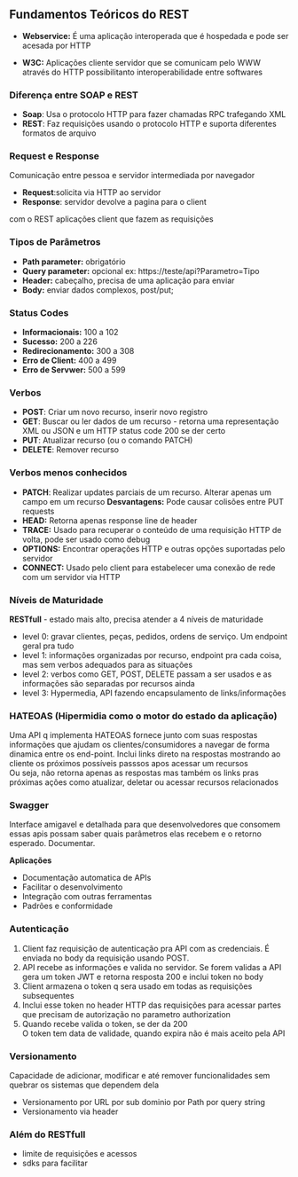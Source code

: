 

## Fundamentos Teóricos do REST
- **Webservice:** É uma aplicação interoperada que é hospedada e pode ser acesada por HTTP

- **W3C:** Aplicações cliente servidor que se comunicam pelo WWW através do HTTP possibilitanto interoperabilidade entre softwares

### Diferença entre SOAP e REST

- **Soap**: Usa o protocolo HTTP para fazer chamadas RPC trafegando XML
- **REST**: Faz requisições usando o protocolo HTTP e suporta diferentes formatos de arquivo

### Request e Response
Comunicação entre pessoa e servidor intermediada por navegador
- **Request**:solicita via HTTP ao servidor
- **Response**: servidor devolve a pagina para o client

com o REST aplicações client que fazem as requisições

### Tipos de Parâmetros
- **Path parameter:** obrigatório   
- **Query parameter:** opcional
ex: https://teste/api?Parametro=Tipo  
- **Header:** cabeçalho, precisa de uma aplicação para enviar  
- **Body:** enviar dados complexos, post/put;

### Status Codes
- **Informacionais:** 100 a 102
- **Sucesso:** 200 a 226
- **Redirecionamento:** 300 a 308
- **Erro de Client:** 400 a 499
- **Erro de Servwer:** 500 a 599

### Verbos
- **POST**: Criar um novo recurso, inserir novo registro
- **GET**: Buscar ou ler dados de um recurso - retorna uma representação XML ou JSON e um HTTP status code 200 se der certo 
- **PUT**: Atualizar recurso (ou o comando PATCH)
- **DELETE**: Remover recurso

### Verbos menos conhecidos
- **PATCH**: Realizar updates parciais de um recurso. Alterar apenas um campo em um recurso **Desvantagens:** Pode causar colisões entre PUT requests
- **HEAD:** Retorna apenas response line de header
- **TRACE:** Usado para recuperar  o conteúdo de uma requisição HTTP de volta, pode ser usado como debug
- **OPTIONS:** Encontrar operações HTTP e outras opções suportadas pelo servidor
- **CONNECT:** Usado pelo client para estabelecer uma conexão de rede com um servidor via HTTP

### Níveis de Maturidade
**RESTfull** - estado mais alto, precisa atender a 4 níveis de maturidade

- level 0: gravar clientes, peças, pedidos, ordens de serviço. Um endpoint geral pra tudo
- level 1: informações organizadas por recurso, endpoint pra cada coisa, mas sem verbos adequados para as situações
- level 2: verbos como GET, POST, DELETE passam a ser usados e as informações são separadas por recursos ainda
- level 3: Hypermedia, API fazendo encapsulamento de links/informações

### HATEOAS (Hipermidia como o motor do estado da aplicação)
Uma API q implementa HATEOAS fornece junto com suas respostas informações que ajudam os clientes/consumidores a navegar de forma dinamica entre os end-point. Inclui links direto na respostas mostrando ao cliente os próximos possíveis passsos apos acessar um recursos\
Ou seja, não retorna apenas as respostas mas também os links pras próximas ações como atualizar, deletar ou acessar recursos relacionados

### Swagger
Interface amigavel e detalhada para que desenvolvedores que consomem essas apis possam saber quais parâmetros elas recebem e o retorno esperado. Documentar.

**Aplicações**
- Documentação automatica de APIs
- Facilitar o desenvolvimento
- Integração com outras ferramentas
- Padrões e conformidade

### Autenticação
1. Client faz requisição de autenticação pra API com as credenciais. É enviada no body da requisição usando POST.
2. API recebe as informações e valida no servidor. Se forem validas a API gera um token JWT e retorna resposta 200 e inclui token no body
3. Client armazena o token q sera usado em todas as requisições subsequentes
4. Inclui esse token no header HTTP das requisições para acessar partes que precisam de autorização no parametro authorization
5. Quando recebe valida o token, se der da 200\
O token tem data de validade, quando expira não é mais aceito pela API

### Versionamento
Capacidade de adicionar, modificar e até remover funcionalidades sem quebrar os sistemas que dependem dela

- Versionamento por URL
por sub dominio
por Path
por query string
- Versionamento via header

### Além do RESTfull
- limite de requisições e acessos
- sdks para facilitar

